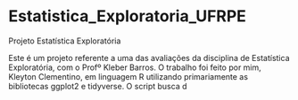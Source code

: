 # Estatistica_Exploratoria_UFRPE
Projeto Estatística Exploratória


Este é um projeto referente a uma das avaliações da disciplina de Estatística Exploratória, com o Profº Kleber Barros. O trabalho foi feito por mim, Kleyton Clementino, em linguagem R utilizando primariamente as bibliotecas ggplot2 e tidyverse.
O script busca d
